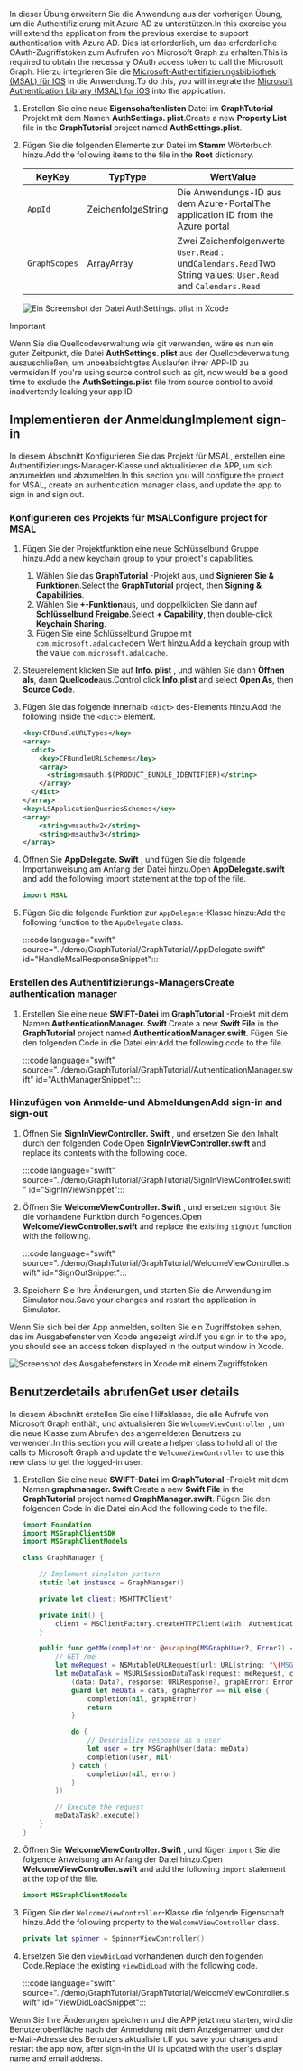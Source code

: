 <!-- markdownlint-disable MD002 MD041 -->

<span data-ttu-id="e8b73-101">In dieser Übung erweitern Sie die Anwendung aus der vorherigen Übung, um die Authentifizierung mit Azure AD zu unterstützen.</span><span class="sxs-lookup"><span data-stu-id="e8b73-101">In this exercise you will extend the application from the previous exercise to support authentication with Azure AD.</span></span> <span data-ttu-id="e8b73-102">Dies ist erforderlich, um das erforderliche OAuth-Zugriffstoken zum Aufrufen von Microsoft Graph zu erhalten.</span><span class="sxs-lookup"><span data-stu-id="e8b73-102">This is required to obtain the necessary OAuth access token to call the Microsoft Graph.</span></span> <span data-ttu-id="e8b73-103">Hierzu integrieren Sie die [Microsoft-Authentifizierungsbibliothek (MSAL) für IOS](https://github.com/AzureAD/microsoft-authentication-library-for-objc) in die Anwendung.</span><span class="sxs-lookup"><span data-stu-id="e8b73-103">To do this, you will integrate the [Microsoft Authentication Library (MSAL) for iOS](https://github.com/AzureAD/microsoft-authentication-library-for-objc) into the application.</span></span>

1. <span data-ttu-id="e8b73-104">Erstellen Sie eine neue **Eigenschaftenlisten** Datei im **GraphTutorial** -Projekt mit dem Namen **AuthSettings. plist**.</span><span class="sxs-lookup"><span data-stu-id="e8b73-104">Create a new **Property List** file in the **GraphTutorial** project named **AuthSettings.plist**.</span></span>
1. <span data-ttu-id="e8b73-105">Fügen Sie die folgenden Elemente zur Datei im **Stamm** Wörterbuch hinzu.</span><span class="sxs-lookup"><span data-stu-id="e8b73-105">Add the following items to the file in the **Root** dictionary.</span></span>

    | <span data-ttu-id="e8b73-106">Key</span><span class="sxs-lookup"><span data-stu-id="e8b73-106">Key</span></span> | <span data-ttu-id="e8b73-107">Typ</span><span class="sxs-lookup"><span data-stu-id="e8b73-107">Type</span></span> | <span data-ttu-id="e8b73-108">Wert</span><span class="sxs-lookup"><span data-stu-id="e8b73-108">Value</span></span> |
    |-----|------|-------|
    | `AppId` | <span data-ttu-id="e8b73-109">Zeichenfolge</span><span class="sxs-lookup"><span data-stu-id="e8b73-109">String</span></span> | <span data-ttu-id="e8b73-110">Die Anwendungs-ID aus dem Azure-Portal</span><span class="sxs-lookup"><span data-stu-id="e8b73-110">The application ID from the Azure portal</span></span> |
    | `GraphScopes` | <span data-ttu-id="e8b73-111">Array</span><span class="sxs-lookup"><span data-stu-id="e8b73-111">Array</span></span> | <span data-ttu-id="e8b73-112">Zwei Zeichenfolgenwerte `User.Read` : und`Calendars.Read`</span><span class="sxs-lookup"><span data-stu-id="e8b73-112">Two String values: `User.Read` and `Calendars.Read`</span></span> |

    ![Ein Screenshot der Datei AuthSettings. plist in Xcode](./images/auth-settings.png)

> [!IMPORTANT]
> <span data-ttu-id="e8b73-114">Wenn Sie die Quellcodeverwaltung wie git verwenden, wäre es nun ein guter Zeitpunkt, die Datei **AuthSettings. plist** aus der Quellcodeverwaltung auszuschließen, um unbeabsichtigtes Auslaufen ihrer APP-ID zu vermeiden.</span><span class="sxs-lookup"><span data-stu-id="e8b73-114">If you're using source control such as git, now would be a good time to exclude the **AuthSettings.plist** file from source control to avoid inadvertently leaking your app ID.</span></span>

## <a name="implement-sign-in"></a><span data-ttu-id="e8b73-115">Implementieren der Anmeldung</span><span class="sxs-lookup"><span data-stu-id="e8b73-115">Implement sign-in</span></span>

<span data-ttu-id="e8b73-116">In diesem Abschnitt Konfigurieren Sie das Projekt für MSAL, erstellen eine Authentifizierungs-Manager-Klasse und aktualisieren die APP, um sich anzumelden und abzumelden.</span><span class="sxs-lookup"><span data-stu-id="e8b73-116">In this section you will configure the project for MSAL, create an authentication manager class, and update the app to sign in and sign out.</span></span>

### <a name="configure-project-for-msal"></a><span data-ttu-id="e8b73-117">Konfigurieren des Projekts für MSAL</span><span class="sxs-lookup"><span data-stu-id="e8b73-117">Configure project for MSAL</span></span>

1. <span data-ttu-id="e8b73-118">Fügen Sie der Projektfunktion eine neue Schlüsselbund Gruppe hinzu.</span><span class="sxs-lookup"><span data-stu-id="e8b73-118">Add a new keychain group to your project's capabilities.</span></span>
    1. <span data-ttu-id="e8b73-119">Wählen Sie das **GraphTutorial** -Projekt aus, und **Signieren Sie & Funktionen**.</span><span class="sxs-lookup"><span data-stu-id="e8b73-119">Select the **GraphTutorial** project, then **Signing & Capabilities**.</span></span>
    1. <span data-ttu-id="e8b73-120">Wählen Sie **+-Funktion**aus, und doppelklicken Sie dann auf **Schlüsselbund Freigabe**.</span><span class="sxs-lookup"><span data-stu-id="e8b73-120">Select **+ Capability**, then double-click **Keychain Sharing**.</span></span>
    1. <span data-ttu-id="e8b73-121">Fügen Sie eine Schlüsselbund Gruppe mit `com.microsoft.adalcache`dem Wert hinzu.</span><span class="sxs-lookup"><span data-stu-id="e8b73-121">Add a keychain group with the value `com.microsoft.adalcache`.</span></span>

1. <span data-ttu-id="e8b73-122">Steuerelement klicken Sie auf **Info. plist** , und wählen Sie dann **Öffnen als**, dann **Quellcode**aus.</span><span class="sxs-lookup"><span data-stu-id="e8b73-122">Control click **Info.plist** and select **Open As**, then **Source Code**.</span></span>
1. <span data-ttu-id="e8b73-123">Fügen Sie das folgende innerhalb `<dict>` des-Elements hinzu.</span><span class="sxs-lookup"><span data-stu-id="e8b73-123">Add the following inside the `<dict>` element.</span></span>

    ```xml
    <key>CFBundleURLTypes</key>
    <array>
      <dict>
        <key>CFBundleURLSchemes</key>
        <array>
          <string>msauth.$(PRODUCT_BUNDLE_IDENTIFIER)</string>
        </array>
      </dict>
    </array>
    <key>LSApplicationQueriesSchemes</key>
    <array>
        <string>msauthv2</string>
        <string>msauthv3</string>
    </array>
    ```

1. <span data-ttu-id="e8b73-124">Öffnen Sie **AppDelegate. Swift** , und fügen Sie die folgende Importanweisung am Anfang der Datei hinzu.</span><span class="sxs-lookup"><span data-stu-id="e8b73-124">Open **AppDelegate.swift** and add the following import statement at the top of the file.</span></span>

    ```Swift
    import MSAL
    ```

1. <span data-ttu-id="e8b73-125">Fügen Sie die folgende Funktion zur `AppDelegate`-Klasse hinzu:</span><span class="sxs-lookup"><span data-stu-id="e8b73-125">Add the following function to the `AppDelegate` class.</span></span>

    :::code language="swift" source="../demo/GraphTutorial/GraphTutorial/AppDelegate.swift" id="HandleMsalResponseSnippet":::

### <a name="create-authentication-manager"></a><span data-ttu-id="e8b73-126">Erstellen des Authentifizierungs-Managers</span><span class="sxs-lookup"><span data-stu-id="e8b73-126">Create authentication manager</span></span>

1. <span data-ttu-id="e8b73-127">Erstellen Sie eine neue **SWIFT-Datei** im **GraphTutorial** -Projekt mit dem Namen **AuthenticationManager. Swift**.</span><span class="sxs-lookup"><span data-stu-id="e8b73-127">Create a new **Swift File** in the **GraphTutorial** project named **AuthenticationManager.swift**.</span></span> <span data-ttu-id="e8b73-128">Fügen Sie den folgenden Code in die Datei ein:</span><span class="sxs-lookup"><span data-stu-id="e8b73-128">Add the following code to the file.</span></span>

    :::code language="swift" source="../demo/GraphTutorial/GraphTutorial/AuthenticationManager.swift" id="AuthManagerSnippet":::

### <a name="add-sign-in-and-sign-out"></a><span data-ttu-id="e8b73-129">Hinzufügen von Anmelde-und Abmeldungen</span><span class="sxs-lookup"><span data-stu-id="e8b73-129">Add sign-in and sign-out</span></span>

1. <span data-ttu-id="e8b73-130">Öffnen Sie **SignInViewController. Swift** , und ersetzen Sie den Inhalt durch den folgenden Code.</span><span class="sxs-lookup"><span data-stu-id="e8b73-130">Open **SignInViewController.swift** and replace its contents with the following code.</span></span>

    :::code language="swift" source="../demo/GraphTutorial/GraphTutorial/SignInViewController.swift" id="SignInViewSnippet":::

1. <span data-ttu-id="e8b73-131">Öffnen Sie **WelcomeViewController. Swift** , und ersetzen `signOut` Sie die vorhandene Funktion durch Folgendes.</span><span class="sxs-lookup"><span data-stu-id="e8b73-131">Open **WelcomeViewController.swift** and replace the existing `signOut` function with the following.</span></span>

    :::code language="swift" source="../demo/GraphTutorial/GraphTutorial/WelcomeViewController.swift" id="SignOutSnippet":::

1. <span data-ttu-id="e8b73-132">Speichern Sie Ihre Änderungen, und starten Sie die Anwendung im Simulator neu.</span><span class="sxs-lookup"><span data-stu-id="e8b73-132">Save your changes and restart the application in Simulator.</span></span>

<span data-ttu-id="e8b73-133">Wenn Sie sich bei der App anmelden, sollten Sie ein Zugriffstoken sehen, das im Ausgabefenster von Xcode angezeigt wird.</span><span class="sxs-lookup"><span data-stu-id="e8b73-133">If you sign in to the app, you should see an access token displayed in the output window in Xcode.</span></span>

![Screenshot des Ausgabefensters in Xcode mit einem Zugriffstoken](./images/access-token-output.png)

## <a name="get-user-details"></a><span data-ttu-id="e8b73-135">Benutzerdetails abrufen</span><span class="sxs-lookup"><span data-stu-id="e8b73-135">Get user details</span></span>

<span data-ttu-id="e8b73-136">In diesem Abschnitt erstellen Sie eine Hilfsklasse, die alle Aufrufe von Microsoft Graph enthält, und aktualisieren Sie `WelcomeViewController` , um die neue Klasse zum Abrufen des angemeldeten Benutzers zu verwenden.</span><span class="sxs-lookup"><span data-stu-id="e8b73-136">In this section you will create a helper class to hold all of the calls to Microsoft Graph and update the `WelcomeViewController` to use this new class to get the logged-in user.</span></span>

1. <span data-ttu-id="e8b73-137">Erstellen Sie eine neue **SWIFT-Datei** im **GraphTutorial** -Projekt mit dem Namen **graphmanager. Swift**.</span><span class="sxs-lookup"><span data-stu-id="e8b73-137">Create a new **Swift File** in the **GraphTutorial** project named **GraphManager.swift**.</span></span> <span data-ttu-id="e8b73-138">Fügen Sie den folgenden Code in die Datei ein:</span><span class="sxs-lookup"><span data-stu-id="e8b73-138">Add the following code to the file.</span></span>

    ```Swift
    import Foundation
    import MSGraphClientSDK
    import MSGraphClientModels

    class GraphManager {

        // Implement singleton pattern
        static let instance = GraphManager()

        private let client: MSHTTPClient?

        private init() {
            client = MSClientFactory.createHTTPClient(with: AuthenticationManager.instance)
        }

        public func getMe(completion: @escaping(MSGraphUser?, Error?) -> Void) {
            // GET /me
            let meRequest = NSMutableURLRequest(url: URL(string: "\(MSGraphBaseURL)/me")!)
            let meDataTask = MSURLSessionDataTask(request: meRequest, client: self.client, completion: {
                (data: Data?, response: URLResponse?, graphError: Error?) in
                guard let meData = data, graphError == nil else {
                    completion(nil, graphError)
                    return
                }

                do {
                    // Deserialize response as a user
                    let user = try MSGraphUser(data: meData)
                    completion(user, nil)
                } catch {
                    completion(nil, error)
                }
            })

            // Execute the request
            meDataTask?.execute()
        }
    }
    ```

1. <span data-ttu-id="e8b73-139">Öffnen Sie **WelcomeViewController. Swift** , und fügen `import` Sie die folgende Anweisung am Anfang der Datei hinzu.</span><span class="sxs-lookup"><span data-stu-id="e8b73-139">Open **WelcomeViewController.swift** and add the following `import` statement at the top of the file.</span></span>

    ```Swift
    import MSGraphClientModels
    ```

1. <span data-ttu-id="e8b73-140">Fügen Sie der `WelcomeViewController`-Klasse die folgende Eigenschaft hinzu.</span><span class="sxs-lookup"><span data-stu-id="e8b73-140">Add the following property to the `WelcomeViewController` class.</span></span>

    ```Swift
    private let spinner = SpinnerViewController()
    ```

1. <span data-ttu-id="e8b73-141">Ersetzen Sie den `viewDidLoad` vorhandenen durch den folgenden Code.</span><span class="sxs-lookup"><span data-stu-id="e8b73-141">Replace the existing `viewDidLoad` with the following code.</span></span>

    :::code language="swift" source="../demo/GraphTutorial/GraphTutorial/WelcomeViewController.swift" id="ViewDidLoadSnippet":::

<span data-ttu-id="e8b73-142">Wenn Sie Ihre Änderungen speichern und die APP jetzt neu starten, wird die Benutzeroberfläche nach der Anmeldung mit dem Anzeigenamen und der e-Mail-Adresse des Benutzers aktualisiert.</span><span class="sxs-lookup"><span data-stu-id="e8b73-142">If you save your changes and restart the app now, after sign-in the UI is updated with the user's display name and email address.</span></span>
